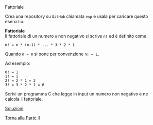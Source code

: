 Fattoriale



Crea una repository su `GitHub` chiamata `exp`
e usala per caricare questo esercizio.

**Fattoriale**<br>
Il fattoriale di un numero `n` non negativo si scrive `n!` ed è definito
come:

```
n! = n * (n-1) * ... * 3 * 2 * 1
```

Quando `n = 0` si pone per convenzione `n! = 1`.

Ad esempio:

```
0! = 1
1! = 1
2! = 2 * 1 = 2
3! = 3 * 2 * 1 = 6
```

Scrivi un programma C che legge in input un numero non negativo e ne calcola
il fattoriale.

<a href="https://github.com/FabioZTessitore/laboratorio/tree/master/esercizi/part-ii/math">Soluzioni</a>

<a href="/activities/2">Torna alla Parte II</a>
